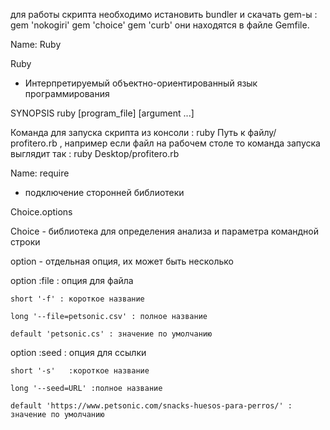 для работы скрипта необходимо истановить bundler и скачать gem-ы :
gem 'nokogiri'
gem 'choice'
gem 'curb'
они находятся в файле Gemfile.

Name: Ruby

Ruby
- Интерпретируемый объектно-ориентированный язык программирования

SYNOPSIS
ruby [program_file] [argument ...] 

Команда для запуска скрипта из консоли : ruby Путь к файлу/ profitero.rb , например если файл на рабочем столе то команда запуска выглядит так : ruby Desktop/profitero.rb

Name: require  
- подключение сторонней библиотеки

Choice.options

Choice - библиотека для определения анализа и параметра командной строки 

option - отдельная опция, их может быть несколько

option :file : опция для файла
 
    short '-f' : короткое название
    
    long '--file=petsonic.csv' : полное название
    
    default 'petsonic.cs' : значение по умолчанию
    
    
   option :seed  : опция для ссылки
   
    short '-s'   :короткое название
    
    long '--seed=URL' :полное название
    
    default 'https://www.petsonic.com/snacks-huesos-para-perros/' : значение по умолчанию
    




